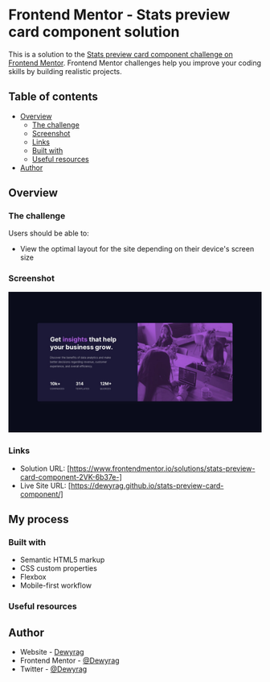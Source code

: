 # Frontend Mentor - Stats preview card component solution

This is a solution to the [Stats preview card component challenge on Frontend Mentor](https://www.frontendmentor.io/challenges/stats-preview-card-component-8JqbgoU62). Frontend Mentor challenges help you improve your coding skills by building realistic projects. 

## Table of contents

- [Overview](#overview)
  - [The challenge](#the-challenge)
  - [Screenshot](#screenshot)
  - [Links](#links)
  - [Built with](#built-with)
  - [Useful resources](#useful-resources)
- [Author](#author)


## Overview

### The challenge

Users should be able to:

- View the optimal layout for the site depending on their device's screen size

### Screenshot

![](design/desktop-design.jpg)

### Links

- Solution URL: [https://www.frontendmentor.io/solutions/stats-preview-card-component-2VK-6b37e-]
- Live Site URL: [https://dewyrag.github.io/stats-preview-card-component/]

## My process

### Built with

- Semantic HTML5 markup
- CSS custom properties
- Flexbox
- Mobile-first workflow

### Useful resources

## Author

- Website - [Dewyrag](https://www.your-site.com)
- Frontend Mentor - [@Dewyrag](https://www.frontendmentor.io/profile/Dewyrag)
- Twitter - [@Dewyrag](https://www.twitter.com/Dewyrag)
